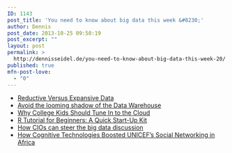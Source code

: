 ```yaml
---
ID: 1143
post_title: 'You need to know about big data this week &#8230;'
author: Dennis
post_date: 2013-10-25 09:50:19
post_excerpt: ""
layout: post
permalink: >
  http://dennisseidel.de/you-need-to-know-about-big-data-this-week-20/
published: true
mfn-post-love:
  - "0"
---
```

<ul class="scrd_digest">
<li><a href="http://www.datasciencecentral.com/xn/detail/6448529:BlogPost:112942" rel="external">Reductive Versus Expansive Data</a>
</li>
<li><a href="http://www.techrepublic.com/blog/big-data-analytics/avoid-the-looming-shadow-of-the-data-warehouse/" rel="external">Avoid the looming shadow of the Data Warehouse</a>
</li>
<li><a href="http://feedproxy.google.com/~r/ASmarterPlanet/~3/XBFddmSm8TI/college-cloud.html" rel="external">Why College Kids Should Tune In to the Cloud</a>
</li>
<li><a href="http://www.datasciencecentral.com/xn/detail/6448529:BlogPost:112754" rel="external">R Tutorial for Beginners: A Quick Start-Up Kit</a>
</li>
<li><a href="http://www.techrepublic.com/blog/big-data-analytics/how-cios-can-steer-the-big-data-discussion/" rel="external">How CIOs can steer the big data discussion</a>
</li>
<li><a href="http://feedproxy.google.com/~r/ASmarterPlanet/~3/F_oFHJ9Ds6k/how-cognitive-technologies-boosted-unicefs-u-report-in-africa.html" rel="external">How Cognitive Technologies Boosted UNICEF&#8217;s Social Networking in Africa</a>
</li>
</ul>